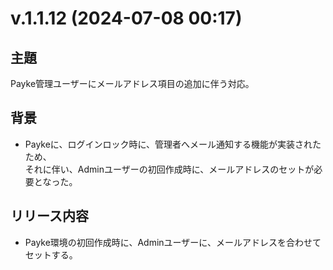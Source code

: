 # v.1.1.12 (2024-07-08 00:17)

## 主題

Payke管理ユーザーにメールアドレス項目の追加に伴う対応。

## 背景

- Paykeに、ログインロック時に、管理者へメール通知する機能が実装されたため、  
  それに伴い、Adminユーザーの初回作成時に、メールアドレスのセットが必要となった。

## リリース内容

- Payke環境の初回作成時に、Adminユーザーに、メールアドレスを合わせてセットする。